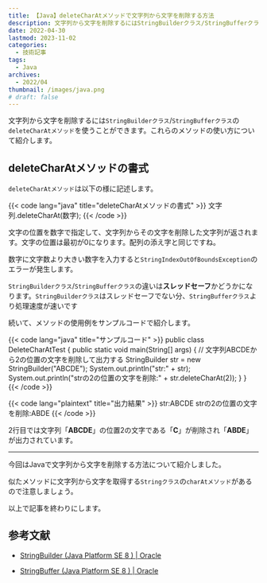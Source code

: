```yaml
---
title: 【Java】deleteCharAtメソッドで文字列から文字を削除する方法
description: 文字列から文字を削除するにはStringBuilderクラス/StringBufferクラスのdeleteCharAtメソッドを使うことができます。これらのメソッドの使い方について紹介します。
date: 2022-04-30
lastmod: 2023-11-02
categories: 
  - 技術記事
tags: 
  - Java
archives: 
  - 2022/04
thumbnail: /images/java.png
# draft: false
---
```


文字列から文字を削除するには`StringBuilderクラス`/`StringBufferクラス`の`deleteCharAtメソッド`を使うことができます。これらのメソッドの使い方について紹介します。

## deleteCharAtメソッドの書式

`deleteCharAtメソッド`は以下の様に記述します。

{{< code lang="java" title="deleteCharAtメソッドの書式" >}}
文字列.deleteCharAt(数字);
{{< /code >}}

文字の位置を数字で指定して、文字列からその文字を削除した文字列が返されます。文字の位置は最初が0になります。配列の添え字と同じですね。

数字に文字数より大きい数字を入力すると`StringIndexOutOfBoundsException`のエラーが発生します。

`StringBuilderクラス`/`StringBufferクラス`の違いは**スレッドセーフ**かどうかになります。`StringBuilderクラス`はスレッドセーフでない分、`StringBufferクラス`より処理速度が速いです

続いて、メソッドの使用例をサンプルコードで紹介します。

{{< code lang="java" title="サンプルコード" >}}
public class DeleteCharAtTest {
  public static void main(String[] args) {
    // 文字列ABCDEから2の位置の文字を削除して出力する
    StringBuilder str = new StringBuilder("ABCDE");
    System.out.println("str:" + str);
    System.out.println("strの2の位置の文字を削除:" + str.deleteCharAt(2));
  }
}
{{< /code >}}

{{< code lang="plaintext" title="出力結果" >}}
str:ABCDE
strの2の位置の文字を削除:ABDE
{{< /code >}}

2行目では文字列「**ABCDE**」の位置2の文字である「**C**」が削除され「**ABDE**」が出力されています。

* * *

今回はJavaで文字列から文字を削除する方法について紹介しました。

似たメソッドに文字列から文字を取得する`Stringクラス`の`charAtメソッド`があるので注意しましょう。

以上で記事を終わりにします。

## 参考文献

* [StringBuilder (Java Platform SE 8 ) | Oracle](https://docs.oracle.com/javase/jp/8/docs/api/java/lang/StringBuilder.html)

* [StringBuffer (Java Platform SE 8 ) | Oracle](https://docs.oracle.com/javase/jp/8/docs/api/java/lang/StringBuffer.html)